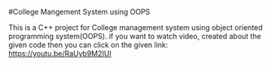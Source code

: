 #College Mangement System using OOPS

This is a C++ project for College management system using object oriented programming system(OOPS). 
if you want to watch video, created about the given code then you can click on the given link: https://youtu.be/RaUyb9M2IUI

